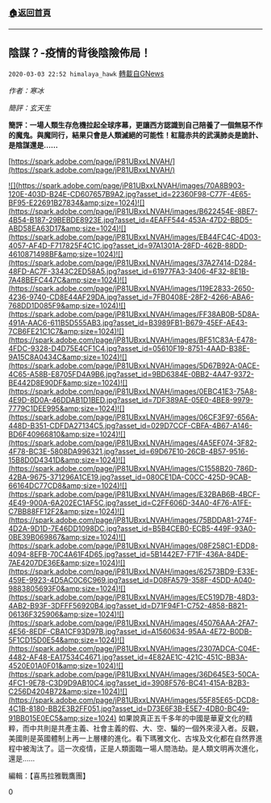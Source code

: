 ###  [:house:返回首頁](https://github.com/ourhimalayas/txt)
---

## 陰謀？-疫情的背後陰險佈局！
`2020-03-03 22:52 himalaya_hawk` [轉載自GNews](https://gnews.org/zh-hant/130674/)

*作者：寒冰*

*簡評：玄天生*

**簡評：一場人類生存危機拉起全球序幕，更讓西方認識到自己陪養了一個無惡不作的魔鬼。與魔同行，結果只會是人類滅絕的可能性！紅龍赤共的武漢肺炎是詭計、是陰謀還是……**

[https://spark.adobe.com/page/jP81UBxxLNVAH/](https://spark.adobe.com/page/jP81UBxxLNVAH/)


[!\[\](https://spark.adobe.com/page/jP81UBxxLNVAH/images/70A8B903-120E-403D-B24E-CD607657B9A2.jpg?asset_id=22360F98-C77F-4E65-BF95-E22691B27834&amp;size=1024)](https://spark.adobe.com/page/jP81UBxxLNVAH/images/70A8B903-120E-403D-B24E-CD607657B9A2.jpg?asset_id=22360F98-C77F-4E65-BF95-E22691B27834&amp;size=1024)[!\[\](https://spark.adobe.com/page/jP81UBxxLNVAH/images/B622454E-8BE7-4B54-B187-29BEBDE8923E.jpg?asset_id=4EAFF544-453A-47D2-BBD5-ABD58EA63D17&amp;size=1024)](https://spark.adobe.com/page/jP81UBxxLNVAH/images/B622454E-8BE7-4B54-B187-29BEBDE8923E.jpg?asset_id=4EAFF544-453A-47D2-BBD5-ABD58EA63D17&amp;size=1024)[!\[\](https://spark.adobe.com/page/jP81UBxxLNVAH/images/EB44FC4C-4D03-4057-AF4D-F717825F4C1C.jpg?asset_id=97A1301A-28FD-462B-88DD-4610871498BF&amp;size=1024)](https://spark.adobe.com/page/jP81UBxxLNVAH/images/EB44FC4C-4D03-4057-AF4D-F717825F4C1C.jpg?asset_id=97A1301A-28FD-462B-88DD-4610871498BF&amp;size=1024)[!\[\](https://spark.adobe.com/page/jP81UBxxLNVAH/images/37A27414-D284-48FD-AC7F-3343C2ED58A5.jpg?asset_id=61977FA3-3406-4F32-8E1B-7A48BEFC447C&amp;size=1024)](https://spark.adobe.com/page/jP81UBxxLNVAH/images/37A27414-D284-48FD-AC7F-3343C2ED58A5.jpg?asset_id=61977FA3-3406-4F32-8E1B-7A48BEFC447C&amp;size=1024)[!\[\](https://spark.adobe.com/page/jP81UBxxLNVAH/images/119E2833-2650-4236-9740-CD8E44AF29DA.jpg?asset_id=7FB0408E-28F2-4266-ABA6-768DD1D085F9&amp;size=1024)](https://spark.adobe.com/page/jP81UBxxLNVAH/images/119E2833-2650-4236-9740-CD8E44AF29DA.jpg?asset_id=7FB0408E-28F2-4266-ABA6-768DD1D085F9&amp;size=1024)[!\[\](https://spark.adobe.com/page/jP81UBxxLNVAH/images/FF38AB0B-5D8A-491A-AAC6-611B5D555AB3.jpg?asset_id=B3989FB1-B679-45EF-AE43-7CB6FE21C1C7&amp;size=1024)](https://spark.adobe.com/page/jP81UBxxLNVAH/images/FF38AB0B-5D8A-491A-AAC6-611B5D555AB3.jpg?asset_id=B3989FB1-B679-45EF-AE43-7CB6FE21C1C7&amp;size=1024)[!\[\](https://spark.adobe.com/page/jP81UBxxLNVAH/images/BF51C83A-E478-4FDC-9328-D4D75E4CF1C4.jpg?asset_id=05610F19-8751-4AAD-B38E-9A15C8A0434C&amp;size=1024)](https://spark.adobe.com/page/jP81UBxxLNVAH/images/BF51C83A-E478-4FDC-9328-D4D75E4CF1C4.jpg?asset_id=05610F19-8751-4AAD-B38E-9A15C8A0434C&amp;size=1024)[!\[\](https://spark.adobe.com/page/jP81UBxxLNVAH/images/5D67B92A-0ACE-4C65-A58B-E8705FD4A9B6.jpg?asset_id=9BD6384E-0BB2-4A47-9372-BE442D8E90DF&amp;size=1024)](https://spark.adobe.com/page/jP81UBxxLNVAH/images/5D67B92A-0ACE-4C65-A58B-E8705FD4A9B6.jpg?asset_id=9BD6384E-0BB2-4A47-9372-BE442D8E90DF&amp;size=1024)[!\[\](https://spark.adobe.com/page/jP81UBxxLNVAH/images/0EBC41E3-75A8-4E9D-8D0A-46DDAB1D1BED.jpg?asset_id=7DF389AE-05E0-4BE8-9979-7779C1DEE995&amp;size=1024)](https://spark.adobe.com/page/jP81UBxxLNVAH/images/0EBC41E3-75A8-4E9D-8D0A-46DDAB1D1BED.jpg?asset_id=7DF389AE-05E0-4BE8-9979-7779C1DEE995&amp;size=1024)[!\[\](https://spark.adobe.com/page/jP81UBxxLNVAH/images/06CF3F97-656A-448D-B351-CDFDA27134C5.jpg?asset_id=029D7CCF-CBFA-4B67-A146-BD6F40966810&amp;size=1024)](https://spark.adobe.com/page/jP81UBxxLNVAH/images/06CF3F97-656A-448D-B351-CDFDA27134C5.jpg?asset_id=029D7CCF-CBFA-4B67-A146-BD6F40966810&amp;size=1024)[!\[\](https://spark.adobe.com/page/jP81UBxxLNVAH/images/4A5EF074-3F82-4F78-BC3E-5808DA996321.jpg?asset_id=69D67E10-26CB-4B57-9516-15B8D0D4341D&amp;size=1024)](https://spark.adobe.com/page/jP81UBxxLNVAH/images/4A5EF074-3F82-4F78-BC3E-5808DA996321.jpg?asset_id=69D67E10-26CB-4B57-9516-15B8D0D4341D&amp;size=1024)[!\[\](https://spark.adobe.com/page/jP81UBxxLNVAH/images/C1558B20-786D-42BA-9675-371296A1CE19.jpg?asset_id=080CE1DA-C0CC-425D-9CAB-66164DC77CD8&amp;size=1024)](https://spark.adobe.com/page/jP81UBxxLNVAH/images/C1558B20-786D-42BA-9675-371296A1CE19.jpg?asset_id=080CE1DA-C0CC-425D-9CAB-66164DC77CD8&amp;size=1024)[!\[\](https://spark.adobe.com/page/jP81UBxxLNVAH/images/E32BAB6B-4BCF-4E49-900A-6A202EC1AF5C.jpg?asset_id=C2FF606D-34A0-4F76-A1FE-C7BB88FF12F2&amp;size=1024)](https://spark.adobe.com/page/jP81UBxxLNVAH/images/E32BAB6B-4BCF-4E49-900A-6A202EC1AF5C.jpg?asset_id=C2FF606D-34A0-4F76-A1FE-C7BB88FF12F2&amp;size=1024)[!\[\](https://spark.adobe.com/page/jP81UBxxLNVAH/images/75BDDA81-274F-4D2A-9D1D-7E46DD1098DC.jpg?asset_id=B5B4CEB0-ECB5-449F-93A0-0BE39B069867&amp;size=1024)](https://spark.adobe.com/page/jP81UBxxLNVAH/images/75BDDA81-274F-4D2A-9D1D-7E46DD1098DC.jpg?asset_id=B5B4CEB0-ECB5-449F-93A0-0BE39B069867&amp;size=1024)[!\[\](https://spark.adobe.com/page/jP81UBxxLNVAH/images/08F258C1-EDD8-4094-8EFB-70C4A61F4D65.jpg?asset_id=5B1442E7-F71F-436A-84DE-7AE4207DE36E&amp;size=1024)](https://spark.adobe.com/page/jP81UBxxLNVAH/images/08F258C1-EDD8-4094-8EFB-70C4A61F4D65.jpg?asset_id=5B1442E7-F71F-436A-84DE-7AE4207DE36E&amp;size=1024)[!\[\](https://spark.adobe.com/page/jP81UBxxLNVAH/images/62573BD9-E33E-459E-9923-4D5AC0C6C969.jpg?asset_id=D08FA579-358F-45DD-A040-9883805693F0&amp;size=1024)](https://spark.adobe.com/page/jP81UBxxLNVAH/images/62573BD9-E33E-459E-9923-4D5AC0C6C969.jpg?asset_id=D08FA579-358F-45DD-A040-9883805693F0&amp;size=1024)[!\[\](https://spark.adobe.com/page/jP81UBxxLNVAH/images/EC519D7B-48D3-4AB2-B93F-3DFFF56920B4.jpg?asset_id=D71F94F1-C752-4858-B821-06136F325906&amp;size=1024)](https://spark.adobe.com/page/jP81UBxxLNVAH/images/EC519D7B-48D3-4AB2-B93F-3DFFF56920B4.jpg?asset_id=D71F94F1-C752-4858-B821-06136F325906&amp;size=1024)[!\[\](https://spark.adobe.com/page/jP81UBxxLNVAH/images/45076AAA-2FA7-4E56-8EDF-CBA1CF93D97B.jpg?asset_id=A1560634-95AA-4E72-B0DB-5F1CD15D0E54&amp;size=1024)](https://spark.adobe.com/page/jP81UBxxLNVAH/images/45076AAA-2FA7-4E56-8EDF-CBA1CF93D97B.jpg?asset_id=A1560634-95AA-4E72-B0DB-5F1CD15D0E54&amp;size=1024)[!\[\](https://spark.adobe.com/page/jP81UBxxLNVAH/images/2307ADCA-C04E-4482-AF48-EA17534C4671.jpg?asset_id=4E82AE1C-421C-451C-BB3A-4520E01A0F01&amp;size=1024)](https://spark.adobe.com/page/jP81UBxxLNVAH/images/2307ADCA-C04E-4482-AF48-EA17534C4671.jpg?asset_id=4E82AE1C-421C-451C-BB3A-4520E01A0F01&amp;size=1024)[!\[\](https://spark.adobe.com/page/jP81UBxxLNVAH/images/36D645E3-50CA-4FC1-9E78-C3D9D9AB10C4.jpg?asset_id=3908F576-BC41-415A-B2B3-C256D4204B72&amp;size=1024)](https://spark.adobe.com/page/jP81UBxxLNVAH/images/36D645E3-50CA-4FC1-9E78-C3D9D9AB10C4.jpg?asset_id=3908F576-BC41-415A-B2B3-C256D4204B72&amp;size=1024)[!\[\](https://spark.adobe.com/page/jP81UBxxLNVAH/images/55F85E65-DCD8-4C1B-8180-BB2E3B2FF051.jpg?asset_id=D73E6F3B-E5E7-4DB0-BC49-91BB015E0EC5&amp;size=1024)](https://spark.adobe.com/page/jP81UBxxLNVAH/images/55F85E65-DCD8-4C1B-8180-BB2E3B2FF051.jpg?asset_id=D73E6F3B-E5E7-4DB0-BC49-91BB015E0EC5&amp;size=1024)
如果說真正五千多年的中國是華夏文化的精粹，而中共則是共產主義、社會主義的假、大、空、騙的一個外來浸入者。反觀，美國則是英國體制上再一上層樓的進化。看下瑪雅文化、古埃及文化都在自然界進程中被淘汰了。這一次疫情，正是人類面臨一場人間浩劫。是人類文明再次進化，還是……

編輯：【喜馬拉雅戰鷹團】

0
